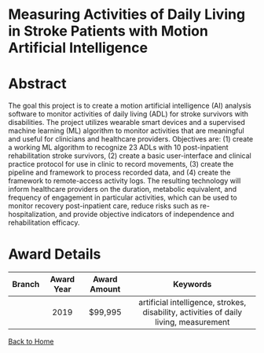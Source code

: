 
Measuring Activities of Daily Living in Stroke Patients with Motion Artificial Intelligence
===========================================================================================

# Abstract


The goal this project is to create a motion artificial intelligence (AI) analysis software to monitor activities of daily living (ADL) for stroke survivors with disabilities. The project utilizes wearable smart devices and a supervised machine learning (ML) algorithm to monitor activities that are meaningful and useful for clinicians and healthcare providers. Objectives are: (1) create a working ML algorithm to recognize 23 ADLs with 10 post-inpatient rehabilitation stroke survivors, (2) create a basic user-interface and clinical practice protocol for use in clinic to record movements, (3) create the pipeline and framework to process recorded data, and (4) create the framework to remote-access activity logs. The resulting technology will inform healthcare providers on the duration, metabolic equivalent, and frequency of engagement in particular activities, which can be used to monitor recovery post-inpatient care, reduce risks such as re-hospitalization, and provide objective indicators of independence and rehabilitation efficacy.  

# Award Details

|Branch|Award Year|Award Amount|Keywords|
| :---: | :---: | :---: | :---: |
||2019|$99,995|artificial intelligence, strokes, disability, activities of daily living, measurement|
  
  


[Back to Home](https://github.com/chrischow/dod_sbir_awards/Reports/CC/#933)